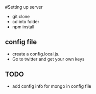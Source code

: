 #Setting up server
- git clone
- cd into folder
- npm install

## config file
- create a config.local.js.
- Go to twitter and get your own keys

## TODO
- add config info for mongo in config file

